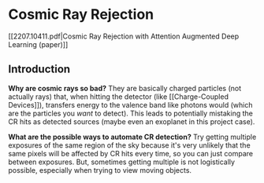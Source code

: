 # Cosmic Ray Rejection

[[2207.10411.pdf|Cosmic Ray Rejection with Attention Augmented Deep Learning (paper)]]

## Introduction
**Why are cosmic rays so bad?** 
They are basically charged particles (not actually rays) that, when hitting the detector (like [[Charge-Coupled Devices]]), transfers energy to the valence band like photons would (which are the particles you *want* to detect). This leads to potentially mistaking the CR hits as detected sources (maybe even an exoplanet in this project case).

**What are the possible ways to automate CR detection?**
Try getting multiple exposures of the same region of the sky because it's very unlikely that the same pixels will be affected by CR hits every time, so you can just compare between exposures. But, sometimes getting multiple is not logistically possible, especially when trying to view moving objects.

